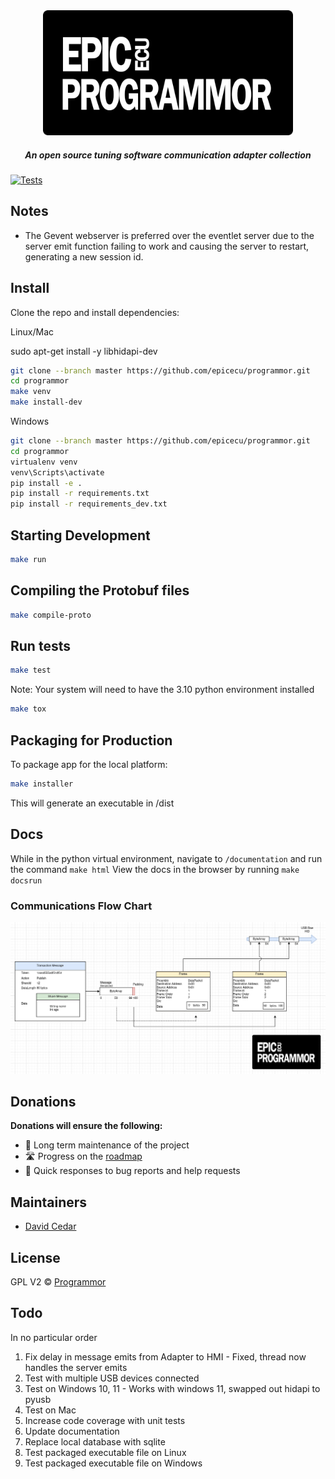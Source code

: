 <div align="center">

<img src="support/epicecu-programmor-logo.png" alt="EpicECU Programmor Adapters" width="400" />

##### An open source tuning software communication adapter collection

</div>

[![Tests](https://github.com/epicecu/programmor-adapters/actions/workflows/tests.yml/badge.svg?branch=main)](https://github.com/epicecu/programmor-adapters/actions/workflows/tests.yml)

## Notes
- The Gevent webserver is preferred over the eventlet server due to the server emit function failing to work and causing the server to restart, generating a new session id.  

## Install

Clone the repo and install dependencies:

Linux/Mac

sudo apt-get install -y libhidapi-dev

```bash
git clone --branch master https://github.com/epicecu/programmor.git
cd programmor
make venv
make install-dev
```

Windows

```bash
git clone --branch master https://github.com/epicecu/programmor.git
cd programmor
virtualenv venv
venv\Scripts\activate
pip install -e .
pip install -r requirements.txt
pip install -r requirements_dev.txt
```

## Starting Development

```bash
make run
```
## Compiling the Protobuf files

```bash
make compile-proto
```

## Run tests

```bash
make test
```

Note: Your system will need to have the 3.10 python environment installed
```bash
make tox
```

## Packaging for Production

To package app for the local platform:

```bash
make installer
```
This will generate an executable in /dist

## Docs

While in the python virtual environment, navigate to `/documentation` and run the command `make html`
View the docs in the browser by running `make docsrun`

### Communications Flow Chart

![Communications Flow Diagram](support/communications-flow-diagram.png)

## Donations

**Donations will ensure the following:**

- 🔨 Long term maintenance of the project
- 🛣 Progress on the [roadmap](https://epicecu.com/programmor/roadmap)
- 🐛 Quick responses to bug reports and help requests

## Maintainers

- [David Cedar](https://github.com/devvid)

## License

GPL V2 © [Programmor](https://github.com/epicecu/programmor)

## Todo

In no particular order

1. Fix delay in message emits from Adapter to HMI - Fixed, thread now handles the server emits
2. Test with multiple USB devices connected
3. Test on Windows 10, 11 - Works with windows 11, swapped out hidapi to pyusb
4. Test on Mac
5. Increase code coverage with unit tests
6. Update documentation
7. Replace local database with sqlite
8. Test packaged executable file on Linux
9. Test packaged executable file on Windows
